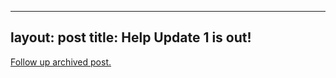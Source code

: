 
---
layout: post
title: Help Update 1 is out!
---
[Follow up archived post.](/alex.ciobanu.org/index0012.html)